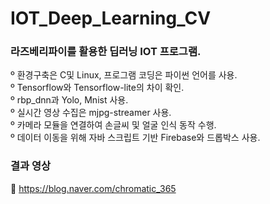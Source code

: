 # IOT_Deep_Learning_CV

### 라즈베리파이를 활용한 딥러닝 IOT 프로그램.

º 환경구축은 C및 Linux, 프로그램 코딩은 파이썬 언어를 사용. </br>
º Tensorflow와 Tensorflow-lite의 차이 확인.</br>
º rbp_dnn과 Yolo, Mnist 사용.</br>
º 실시간 영상 수집은 mjpg-streamer 사용.</br>
º 카메라 모듈을 연결하여 손글씨 및 얼굴 인식 동작 수행.</br>
º 데이터 이동을 위해 자바 스크립트 기반 Firebase와 드롭박스 사용. </br>

### 결과 영상
🎥 https://blog.naver.com/chromatic_365

